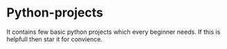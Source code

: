 # Python-projects
It contains few basic python projects which every beginner needs. If this is helpfull then star it for convience.
